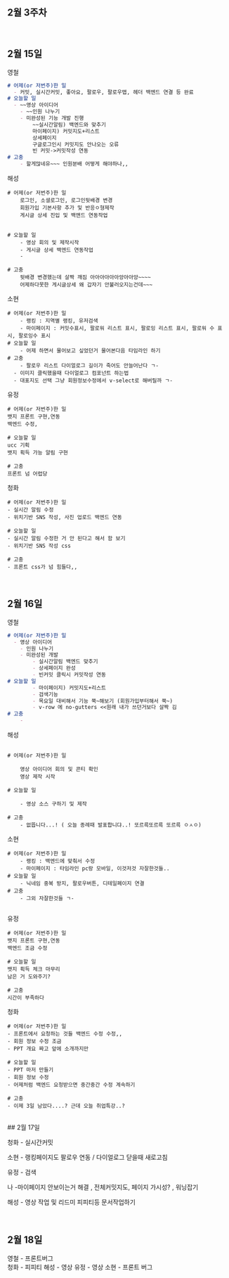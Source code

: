 ## 2월 3주차

<br>

## 2월 15일

영철

```markdown
# 어제(or 저번주)한 일
  - 커밋, 실시간커밋, 좋아요, 팔로우, 팔로우맵, 헤더 백엔드 연결 등 완료
# 오늘할 일
  - ~~영상 아이디어
	- ~~인원 나누기
	- 미완성된 기능 개발 진행
		~~실시간알림) 백엔드와 맞추기
		마이페이지) 커밋지도+리스트
		상세페이지
		구글로그인시 커밋지도 안나오는 오류
		빈 커밋->커밋작성 연동
# 고충
	- 할게많네유~~~ 인원분배 어떻게 해야하나,,
```

해성

```
# 어제(or 저번주)한 일
	로그인, 소셜로그인, 로그인뒷배경 변경
	회원가입 기본사항 추가 및 반응ㅇ형제작
	게시글 상세 진입 및 백앤드 연동작업
	

# 오늘할 일
	- 영상 회의 및 제작시작
	- 게시글 상세 백엔드 연동작업
	- 

# 고충
	뒷배경 변경했는데 살짝 깨짐 아아아아아아앙아아앙~~~~
	어제하다못한 게시글상세 왜 갑자기 안불러오지는건데~~~
```

소현

```
# 어제(or 저번주)한 일
	- 랭킹 : 지역별 랭킹, 유저검색
	- 마이페이지 : 커밋수표시, 팔로워 리스트 표시, 팔로잉 리스트 표시, 팔로워 수 표시, 팔로잉수 표시 
# 오늘할 일
	- 어제 하면서 물어보고 싶었던거 물어본다음 타임라인 하기
# 고충
	- 팔로우 리스트 다이얼로그 길이가 죽어도 안늘어난다 ㄱ-
  - 이미지 클릭했을때 다이얼로그 컴포넌트 하는법
  - 대표지도 선택 그냥 회원정보수정에서 v-select로 해버릴까 ㄱ-
```

유정

```
# 어제(or 저번주)한 일
뱃지 프론트 구현,연동
백엔드 수정,

# 오늘할 일
ucc 기획 
뱃지 획득 가능 알림 구현

# 고충
프론트 넘 어렵당

```

청화

```
# 어제(or 저번주)한 일
- 실시간 알림 수정
- 위치기반 SNS 작성, 사진 업로드 백엔드 연동

# 오늘할 일
- 실시간 알림 수정한 거 안 된다고 해서 함 보기
- 위치기반 SNS 작성 css

# 고충
- 프론트 css가 넘 힘들다,,
```
<br>

## 2월 16일

영철

```markdown
# 어제(or 저번주)한 일
  - 영상 아이디어
	- 인원 나누기
	- 미완성된 개발
		- 실시간알림 백엔드 맞추기
		- 상세페이지 완성
		- 빈커밋 클릭시 커밋작성 연동
# 오늘할 일
		- 마이페이지) 커밋지도+리스트
		- 검색기능
		- 목요일 대비해서 기능 쭉~해보기 (회원가입부터해서 쭉~)
		- v-row 에 no-gutters <<원래 내가 쓰던거보다 살짝 김
# 고충
	- 
```

해성

```

# 어제(or 저번주)한 일

	영상 아이디어 회의 및 콘티 확인
	영상 제작 시작
	
# 오늘할 일

	- 영상 소스 구하기 및 제작

# 고충
	- 없뜹니다...! ( 오늘 종례때 발표합니댜..! 또르륵또르륵 또르륵 ㅇㅅㅇ)
```

소현

```
# 어제(or 저번주)한 일
	- 랭킹 : 백엔드에 맞춰서 수정
	- 마이페이지 : 타임라인 pc랑 모바일, 이것저것 자잘한것들..
# 오늘할 일
	- 닉네임 중복 방지, 팔로우버튼, 디테일페이지 연결
# 고충
	- 그외 자잘한것들 ㄱ-
 
```

유정

```
# 어제(or 저번주)한 일
뱃지 프론트 구현,연동
백엔드 조금 수정

# 오늘할 일
뱃지 획득 체크 마무리
남은 거 도와주기?

# 고충
시간이 부족하다
```

청화

```
# 어제(or 저번주)한 일
- 프론트에서 요청하는 것들 백엔드 수정 수정,,
- 회원 정보 수정 조금
- PPT 개요 짜고 앞에 소개까지만

# 오늘할 일
- PPT 마저 만들기
- 회원 정보 수정
- 어제처럼 백엔드 요청받으면 중간중간 수정 계속하기

# 고충
- 이제 3일 남았다....? 근데 오늘 취업특강..?
```

<br>
## 2월 17일

청화 - 실시간커밋

소현 - 랭킹페이지도 팔로우 연동 / 다이얼로그 닫을때 새로고침

유정 - 검색

나 -마이페이지 안보이는거 해결 , 전체커밋지도, 페이지 가시성? , 워닝잡기

해성 - 영상 작업 및 리드미 피피티등 문서작업하기

<br>

## 2월 18일

영철 - 프론트버그  
청화 - 피피티
해성 - 영상
유정 - 영상
소현 - 프론트 버그
